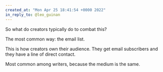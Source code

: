 ```yaml
---
created_at: "Mon Apr 25 18:41:54 +0000 2022"
in_reply_to: @leo_guinan
---
```


So what do creators typically do to combat this? 

The most common way: the email list.

This is how creators own their audience. They get email subscribers and they have a line of direct contact. 

Most common among writers, because the medium is the same.